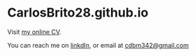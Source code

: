 # CarlosBrito28.github.io
Visit [my online CV](https://carlosbrito28.github.io).

 You can reach me on [linkdIn](https://www.linkedin.com/in/carlos-brito-moya-6420a0219/), or email at cdbm342@gmail.com

